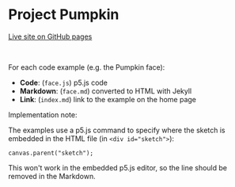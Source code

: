 # Project Pumpkin

[Live site on GitHub pages](https://dkessner.github.io/ProjectPumpkin/)

<br/>

For each code example (e.g. the Pumpkin face):

- __Code__: (`face.js`) p5.js code
- __Markdown__: (`face.md`) converted to HTML with Jekyll
- __Link__: (`index.md`) link to the example on the home page


Implementation note:

The examples use a p5.js command to specify where the sketch is embedded in the
HTML file (in `<div id="sketch">`):
```
canvas.parent("sketch");
```

This won't work in the embedded p5.js editor, so the line should be removed in
the Markdown.

